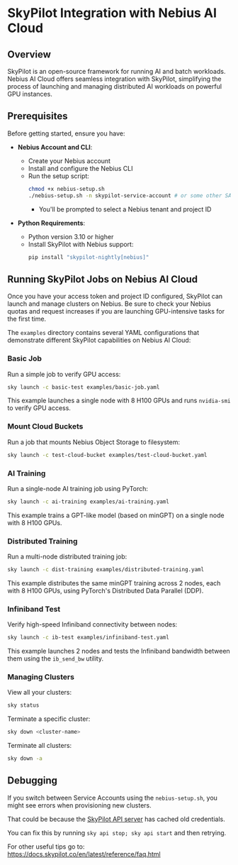 # SkyPilot Integration with Nebius AI Cloud

## Overview

SkyPilot is an open-source framework for running AI and batch workloads. Nebius AI Cloud offers seamless integration with SkyPilot, simplifying the process of launching and managing distributed AI workloads on powerful GPU instances.

## Prerequisites

Before getting started, ensure you have:

- **Nebius Account and CLI**:
  - Create your Nebius account
  - Install and configure the Nebius CLI
  - Run the setup script:
    ```bash
    chmod +x nebius-setup.sh 
    ./nebius-setup.sh -n skypilot-service-account # or some other SA name
    ```
    - You'll be prompted to select a Nebius tenant and project ID

- **Python Requirements**:
  - Python version 3.10 or higher
  - Install SkyPilot with Nebius support:
    ```bash
    pip install "skypilot-nightly[nebius]"
    ```

## Running SkyPilot Jobs on Nebius AI Cloud

Once you have your access token and project ID configured, SkyPilot can launch and manage clusters on Nebius. Be sure to check your Nebius quotas and request increases if you are launching GPU-intensive tasks for the first time.

The `examples` directory contains several YAML configurations that demonstrate different SkyPilot capabilities on Nebius AI Cloud:

### Basic Job

Run a simple job to verify GPU access:

```bash
sky launch -c basic-test examples/basic-job.yaml
```

This example launches a single node with 8 H100 GPUs and runs `nvidia-smi` to verify GPU access.

### Mount Cloud Buckets

Run a job that mounts Nebius Object Storage to filesystem:

```bash
sky launch -c test-cloud-bucket examples/test-cloud-bucket.yaml
```


### AI Training

Run a single-node AI training job using PyTorch:

```bash
sky launch -c ai-training examples/ai-training.yaml
```

This example trains a GPT-like model (based on minGPT) on a single node with 8 H100 GPUs.

### Distributed Training

Run a multi-node distributed training job:

```bash
sky launch -c dist-training examples/distributed-training.yaml
```

This example distributes the same minGPT training across 2 nodes, each with 8 H100 GPUs, using PyTorch's Distributed Data Parallel (DDP).

### Infiniband Test

Verify high-speed Infiniband connectivity between nodes:

```bash
sky launch -c ib-test examples/infiniband-test.yaml
```

This example launches 2 nodes and tests the Infiniband bandwidth between them using the `ib_send_bw` utility.

### Managing Clusters

View all your clusters:

```bash
sky status
```

Terminate a specific cluster:

```bash
sky down <cluster-name>
```

Terminate all clusters:

```bash
sky down -a
```

## Debugging

If you switch between Service Accounts using the `nebius-setup.sh`, you might see errors when provisioning new clusters.

That could be because the [SkyPilot API server](https://docs.skypilot.co/en/latest/reference/async.html#skypilot-api-server) has cached old credentials.

You can fix this by running `sky api stop; sky api start` and then retrying. 

For other useful tips go to: https://docs.skypilot.co/en/latest/reference/faq.html
